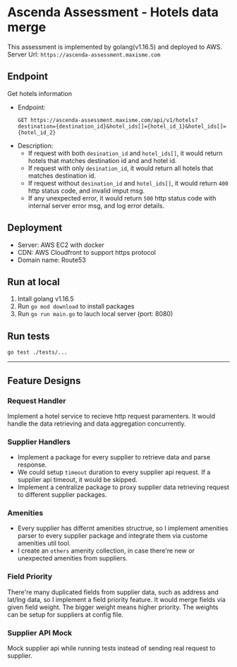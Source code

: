 # Ascenda Assessment - Hotels data merge
This assessment is implemented by golang(v1.16.5) and deployed to AWS.
Server Url: `https://ascenda-assessment.maxisme.com`

## Endpoint
Get hotels information
- Endpoint:
    ```
    GET https://ascenda-assessment.maxisme.com/api/v1/hotels?destination={destination_id}&hotel_ids[]={hotel_id_1}&hotel_ids[]={hotel_id_2}
    ```
- Description:
    - If request with both `desination_id` and `hotel_ids[]`, it would return hotels that matches destination id and and hotel id.
    - If request with only `desination_id`, it would return all hotels that matches destination id.
    - If request without `desination_id` and `hotel_ids[]`, it would return `400` http status code, and invalid imput msg.
    - If any unexpected error, it would return `500` http status code with internal server error msg, and log error details.

## Deployment
- Server: AWS EC2 with docker
- CDN: AWS Cloudfront to support https protocol
- Domain name: Route53

## Run at local
1. Intall golang v1.16.5
2. Run `go mod download` to install packages
3. Run `go run main.go` to lauch local server (port: 8080)

## Run tests
`go test ./tests/...`

---

## Feature Designs
### Request Handler
Implement a hotel service to recieve http request paramenters. It would handle the data retrieving and data aggregation concurrently.

### Supplier Handlers
- Implement a package for every supplier to retrieve data and parse response.
- We could setup `timeout` duration to every supplier api request. If a supplier api timeout, it would be skipped.
- Implement a centralize package to proxy supplier data retrieving request to different supplier packages.

### Amenities
- Every supplier has differnt amenities structrue, so I implement amenities parser to every supplier package and integrate them via custome amenities util tool.
- I create an `others` amenity collection, in case there're new or unexpected amenities from suppliers.

### Field Priority
There're many duplicated fields from supplier data, such as address and lat/lng data, so I implement a field priority feature. It would merge fields via given field weight. The bigger weight means higher priority. The weights can be setup for suppliers at config file.

### Supplier API Mock
Mock supplier api while running tests instead of sending real request to supplier.

